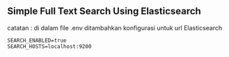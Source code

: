 ## Simple Full Text Search Using Elasticsearch

catatan : di dalam file .env ditambahkan konfigurasi untuk url Elasticsearch

```
SEARCH_ENABLED=true
SEARCH_HOSTS=localhost:9200
```
